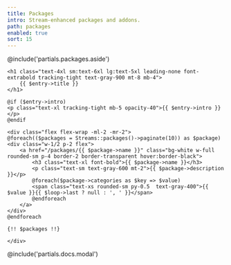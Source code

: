 ```yaml
---
title: Packages
intro: Stream-enhanced packages and addons.
path: packages
enabled: true
sort: 15
---
```


<style>
    body {
        background: var(--ui-color-light);
    }
    input[type="search"] {
        background: var(--ui-color-white);
    }
</style>

<div class="flex">

@include('partials.packages.aside')

<div class="ls-doc__content w-3/4 flex-grow pb-16 px-16">
    
    <h1 class="text-4xl sm:text-6xl lg:text-5xl leading-none font-extrabold tracking-tight text-gray-900 mt-8 mb-4">
        {{ $entry->title }}
    </h1>
    
    @if ($entry->intro)
    <p class="text-xl tracking-tight mb-5 opacity-40">{{ $entry->intro }}</p>
    @endif

    <div class="flex flex-wrap -ml-2 -mr-2">
    @foreach(($packages = Streams::packages()->paginate(10)) as $package)
    <div class="w-1/2 p-2 flex">
        <a href="/packages/{{ $package->name }}" class="bg-white w-full rounded-sm p-4 border-2 border-transparent hover:border-black">
            <h3 class="text-xl font-bold">{{ $package->name }}</h3>
            <p class="text-sm text-gray-600 mt-2">{{ $package->description }}</p>
            @foreach($package->categories as $key => $value)
            <span class="text-xs rounded-sm py-0.5  text-gray-400">{{ $value }}{{ $loop->last ? null : ', ' }}</span>
            @endforeach
        </a>
    </div>
    @endforeach

    {!! $packages !!}

    </div>

</div>
</div>

@include('partials.docs.modal')
